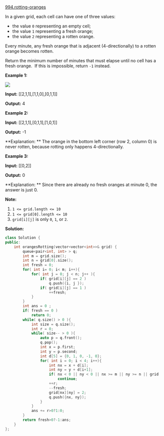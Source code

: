 [994.rotting-oranges](https://leetcode.com/problems/rotting-oranges/)  

In a given grid, each cell can have one of three values:

*   the value `0` representing an empty cell;
*   the value `1` representing a fresh orange;
*   the value `2` representing a rotten orange.

Every minute, any fresh orange that is adjacent (4-directionally) to a rotten orange becomes rotten.

Return the minimum number of minutes that must elapse until no cell has a fresh orange.  If this is impossible, return `-1` instead.

**Example 1:**

**![](https://assets.leetcode.com/uploads/2019/02/16/oranges.png)**

  
**Input:** \[\[2,1,1\],\[1,1,0\],\[0,1,1\]\]
  
**Output:** 4
  

**Example 2:**

  
**Input:** \[\[2,1,1\],\[0,1,1\],\[1,0,1\]\]
  
**Output:** \-1
  
**Explanation: ** The orange in the bottom left corner (row 2, column 0) is never rotten, because rotting only happens 4-directionally.
  

**Example 3:**

  
**Input:** \[\[0,2\]\]
  
**Output:** 0
  
**Explanation: ** Since there are already no fresh oranges at minute 0, the answer is just 0.
  

**Note:**

1.  `1 <= grid.length <= 10`
2.  `1 <= grid[0].length <= 10`
3.  `grid[i][j]` is only `0`, `1`, or `2`.  



**Solution:**  

```cpp
class Solution {
public:
    int orangesRotting(vector<vector<int>>& grid) {
        queue<pair<int, int> > q;
        int m = grid.size();
        int n = grid[0].size();
        int fresh = 0;
        for( int i= 0; i< m; i++){
            for( int j = 0; j < n; j++ ){
                if( grid[i][j] == 2 )
                    q.push({i, j });
                if( grid[i][j] == 1 )
                    ++fresh;
            }
        }
        int ans = 0 ;
        if( fresh == 0 )
            return 0;
        while( q.size() > 0 ){
            int size = q.size();
            int r = 0;
            while( size-- > 0 ){
                auto p = q.front();
                q.pop();
                int x = p.first;
                int y = p.second;
                int d[5] = {0, 1, 0, -1, 0};
                for( int i = 0; i < 4; i++){
                    int nx = x + d[i];
                    int ny = y + d[i+1];
                    if( nx < 0 || ny < 0 || nx >= m || ny >= n || grid[nx][ny] != 1 )
                        continue;
                    ++r;
                    --fresh;
                    grid[nx][ny] = 2;
                    q.push({nx, ny});
                }
            }
            ans += r>0?1:0;
        }
        return fresh>0?-1:ans;
    }
};
```
      